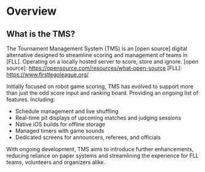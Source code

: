 # Overview
## What is the TMS?
The Tournament Management System (TMS) is an [open source] digital alternative designed to streamline scoring and management of teams in [FLL]. 
Operating on a locally hosted server to score, store and ignore.
[open source]: https://opensource.com/resources/what-open-source
[FLL]: https://www.firstlegoleague.org/

Initially focused on robot game scoring, TMS has evolved to support more than just the odd score input and ranking board. 
Providing an ongoing list of features. Including:

- Schedule management and live shuffling
- Real-time pit displays of upcoming matches and judging sessions
- Native iOS builds for offline storage
- Managed timers with game sounds
- Dedicated screens for announcers, referees, and officials

With ongoing development, TMS aims to introduce further enhancements, reducing reliance on paper systems and streamlining the experience for FLL teams, volunteers and organizers alike.